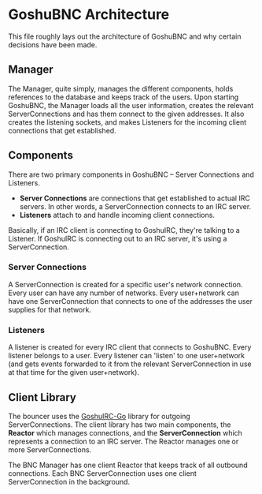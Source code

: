 # GoshuBNC Architecture

This file roughly lays out the architecture of GoshuBNC and why certain decisions have been made.


## Manager

The Manager, quite simply, manages the different components, holds references to the database and keeps track of the users. Upon starting GoshuBNC, the Manager loads all the user information, creates the relevant ServerConnections and has them connect to the given addresses. It also creates the listening sockets, and makes Listeners for the incoming client connections that get established.


## Components

There are two primary components in GoshuBNC – Server Connections and Listeners.

- **Server Connections** are connections that get established to actual IRC servers. In other words, a ServerConnection connects to an IRC server.
- **Listeners** attach to and handle incoming client connections.

Basically, if an IRC client is connecting to GoshuIRC, they're talking to a Listener. If GoshuIRC is connecting out to an IRC server, it's using a ServerConnection.

### Server Connections

A ServerConnection is created for a specific user's network connection. Every user can have any number of networks. Every user+network can have one ServerConnection that connects to one of the addresses the user supplies for that network.

### Listeners

A listener is created for every IRC client that connects to GoshuBNC. Every listener belongs to a user. Every listener can 'listen' to one user+network (and gets events forwarded to it from the relevant ServerConnection in use at that time for the given user+network).


## Client Library

The bouncer uses the [GoshuIRC-Go](https://github.com/goshuirc/irc-go) library for outgoing ServerConnections. The client library has two main components, the **Reactor** which manages connections, and the **ServerConnection** which represents a connection to an IRC server. The Reactor manages one or more ServerConnections.

The BNC Manager has one client Reactor that keeps track of all outbound connections. Each BNC ServerConnection uses one client ServerConnection in the background.
